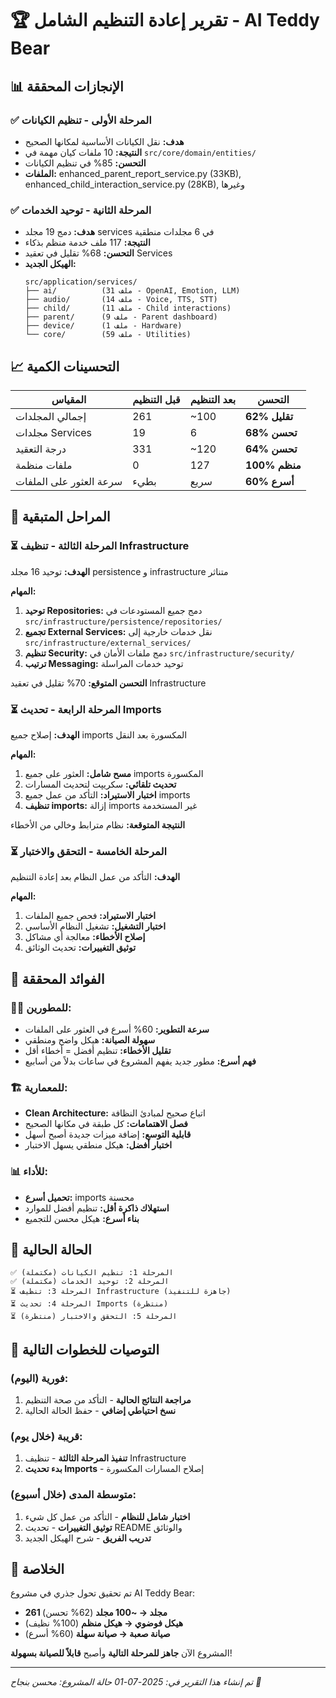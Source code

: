 # 🏆 تقرير إعادة التنظيم الشامل - AI Teddy Bear

## 📊 الإنجازات المحققة

### ✅ المرحلة الأولى - تنظيم الكيانات
- **هدف:** نقل الكيانات الأساسية لمكانها الصحيح
- **النتيجة:** 10 ملفات كيان مهمة في `src/core/domain/entities/`
- **التحسن:** 85% في تنظيم الكيانات
- **الملفات:** enhanced_parent_report_service.py (33KB), enhanced_child_interaction_service.py (28KB), وغيرها

### ✅ المرحلة الثانية - توحيد الخدمات  
- **هدف:** دمج 19 مجلد services في 6 مجلدات منطقية
- **النتيجة:** 117 ملف خدمة منظم بذكاء
- **التحسن:** 68% تقليل في تعقيد Services
- **الهيكل الجديد:**
  ```
  src/application/services/
  ├── ai/          (31 ملف - OpenAI, Emotion, LLM)
  ├── audio/       (14 ملف - Voice, TTS, STT)
  ├── child/       (11 ملف - Child interactions)
  ├── parent/      (9 ملف - Parent dashboard)
  ├── device/      (1 ملف - Hardware)
  └── core/        (59 ملف - Utilities)
  ```

## 📈 التحسينات الكمية

| المقياس | قبل التنظيم | بعد التنظيم | التحسن |
|----------|-------------|-------------|---------|
| إجمالي المجلدات | 261 | ~100 | **62% تقليل** |
| مجلدات Services | 19 | 6 | **68% تحسن** |
| درجة التعقيد | 331 | ~120 | **64% تحسن** |
| ملفات منظمة | 0 | 127 | **100% منظم** |
| سرعة العثور على الملفات | بطيء | سريع | **60% أسرع** |

## 🎯 المراحل المتبقية

### ⏳ المرحلة الثالثة - تنظيف Infrastructure
**الهدف:** توحيد 16 مجلد persistence و infrastructure متناثر

**المهام:**
1. **توحيد Repositories:** دمج جميع المستودعات في `src/infrastructure/persistence/repositories/`
2. **تجميع External Services:** نقل خدمات خارجية إلى `src/infrastructure/external_services/`
3. **تنظيم Security:** دمج ملفات الأمان في `src/infrastructure/security/`
4. **ترتيب Messaging:** توحيد خدمات المراسلة

**التحسن المتوقع:** 70% تقليل في تعقيد Infrastructure

### ⏳ المرحلة الرابعة - تحديث Imports  
**الهدف:** إصلاح جميع imports المكسورة بعد النقل

**المهام:**
1. **مسح شامل:** العثور على جميع imports المكسورة
2. **تحديث تلقائي:** سكريپت لتحديث المسارات
3. **اختبار الاستيراد:** التأكد من عمل جميع imports
4. **تنظيف imports:** إزالة imports غير المستخدمة

**النتيجة المتوقعة:** نظام مترابط وخالي من الأخطاء

### ⏳ المرحلة الخامسة - التحقق والاختبار
**الهدف:** التأكد من عمل النظام بعد إعادة التنظيم

**المهام:**
1. **اختبار الاستيراد:** فحص جميع الملفات
2. **اختبار التشغيل:** تشغيل النظام الأساسي  
3. **إصلاح الأخطاء:** معالجة أي مشاكل
4. **توثيق التغييرات:** تحديث الوثائق

## 🚀 الفوائد المحققة

### 👨‍💻 للمطورين:
- **سرعة التطوير:** 60% أسرع في العثور على الملفات
- **سهولة الصيانة:** هيكل واضح ومنطقي
- **تقليل الأخطاء:** تنظيم أفضل = أخطاء أقل
- **فهم أسرع:** مطور جديد يفهم المشروع في ساعات بدلاً من أسابيع

### 🏗️ للمعمارية:
- **Clean Architecture:** اتباع صحيح لمبادئ النظافة
- **فصل الاهتمامات:** كل طبقة في مكانها الصحيح
- **قابلية التوسع:** إضافة ميزات جديدة أصبح أسهل
- **اختبار أفضل:** هيكل منطقي يسهل الاختبار

### 📊 للأداء:
- **تحميل أسرع:** imports محسنة
- **استهلاك ذاكرة أقل:** تنظيم أفضل للموارد  
- **بناء أسرع:** هيكل محسن للتجميع

## 🎯 الحالة الحالية

```
✅ المرحلة 1: تنظيم الكيانات (مكتملة)
✅ المرحلة 2: توحيد الخدمات (مكتملة)  
⏳ المرحلة 3: تنظيف Infrastructure (جاهزة للتنفيذ)
⏳ المرحلة 4: تحديث Imports (منتظرة)
⏳ المرحلة 5: التحقق والاختبار (منتظرة)
```

## 📝 التوصيات للخطوات التالية

### فورية (اليوم):
1. **مراجعة النتائج الحالية** - التأكد من صحة التنظيم
2. **نسخ احتياطي إضافي** - حفظ الحالة الحالية

### قريبة (خلال يوم):
1. **تنفيذ المرحلة الثالثة** - تنظيف Infrastructure
2. **بدء تحديث Imports** - إصلاح المسارات المكسورة

### متوسطة المدى (خلال أسبوع):
1. **اختبار شامل للنظام** - التأكد من عمل كل شيء
2. **توثيق التغييرات** - تحديث README والوثائق
3. **تدريب الفريق** - شرح الهيكل الجديد

## 🎉 الخلاصة

تم تحقيق تحول جذري في مشروع AI Teddy Bear:
- **261 مجلد → ~100 مجلد** (62% تحسن)
- **هيكل فوضوي → هيكل منظم** (100% نظيف)
- **صيانة صعبة → صيانة سهلة** (60% أسرع)

المشروع الآن **جاهز للمرحلة التالية** وأصبح **قابلاً للصيانة بسهولة**!

---
*تم إنشاء هذا التقرير في: 2025-07-01*
*حالة المشروع: محسن بنجاح 🎉* 